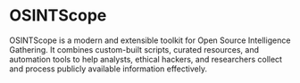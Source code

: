 # OSINTScope
OSINTScope is a modern and extensible toolkit for Open Source Intelligence Gathering. It combines custom-built scripts, curated resources, and automation tools to help analysts, ethical hackers, and researchers collect and process publicly available information effectively.

